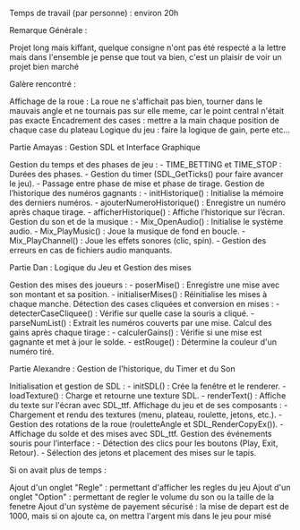 Temps de travail (par personne) : environ 20h

Remarque Générale :

Projet long mais kiffant, quelque consigne n'ont pas été respecté a la lettre mais dans l'ensemble je pense que tout va bien, c'est un plaisir de voir un projet bien marché

Galère rencontré :

Affichage de la roue : La roue ne s'affichait pas bien, tourner dans le mauvais angle et ne tournais pas sur elle meme, car le point central n'était pas exacte
Encadrement des cases : mettre a la main chaque position de chaque case du plateau
Logique du jeu : faire la logique de gain, perte etc...

Partie Amayas : Gestion SDL et Interface Graphique

Gestion du temps et des phases de jeu :
	- TIME_BETTING et TIME_STOP : Durées des phases.
	- Gestion du timer (SDL_GetTicks() pour faire avancer le jeu).
	- Passage entre phase de mise et phase de tirage.
Gestion de l’historique des numéros gagnants :
	- initHistorique() : Initialise la mémoire des derniers numéros.
	- ajouterNumeroHistorique() : Enregistre un numéro après chaque tirage.
	- afficherHistorique() : Affiche l’historique sur l’écran.
Gestion du son et de la musique :
	- Mix_OpenAudio() : Initialise le système audio.
	- Mix_PlayMusic() : Joue la musique de fond en boucle.
	- Mix_PlayChannel() : Joue les effets sonores (clic, spin).
	- Gestion des erreurs en cas de fichiers audio manquants.

Partie Dan : Logique du Jeu et Gestion des mises

Gestion des mises des joueurs :
	- poserMise() : Enregistre une mise avec son montant et sa position.
	- initialiserMises() : Réinitialise les mises à chaque manche.
Détection des cases cliquées et conversion en mises :
	- detecterCaseCliquee() : Vérifie sur quelle case la souris a cliqué.
	- parseNumList() : Extrait les numéros couverts par une mise.
Calcul des gains après chaque tirage :
	- calculerGains() : Vérifie si une mise est gagnante et met à jour le solde.
	- estRouge() : Détermine la couleur d'un numéro tiré.

Partie Alexandre : Gestion de l'historique, du Timer et du Son

Initialisation et gestion de SDL :
	- initSDL() : Crée la fenêtre et le renderer.
	- loadTexture() : Charge et retourne une texture SDL.
	- renderText() : Affiche du texte sur l'écran avec SDL_ttf.
Affichage du jeu et de ses composants :
	- Chargement et rendu des textures (menu, plateau, roulette, jetons, etc.).
	- Gestion des rotations de la roue (rouletteAngle et SDL_RenderCopyEx()).
	- Affichage du solde et des mises avec SDL_ttf.
Gestion des événements souris pour l’interface :
	- Détection des clics pour les boutons (Play, Exit, Retour).
	- Sélection des jetons et placement des mises sur le tapis.

Si on avait plus de temps :

Ajout d'un onglet "Regle" : permettant d'afficher les regles du jeu
Ajout d'un onglet "Option" : permettant de regler le volume du son ou la taille de la fenetre
Ajout d'un système de payement sécurisé : la mise de depart est de 1000, mais si on ajoute ca, on mettra l'argent mis dans le jeu pour misé

